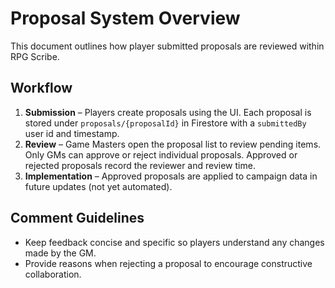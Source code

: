 # Proposal System Overview

This document outlines how player submitted proposals are reviewed within RPG Scribe.

## Workflow

1. **Submission** – Players create proposals using the UI. Each proposal is stored under `proposals/{proposalId}` in Firestore with a `submittedBy` user id and timestamp.
2. **Review** – Game Masters open the proposal list to review pending items. Only GMs can approve or reject individual proposals. Approved or rejected proposals record the reviewer and review time.
3. **Implementation** – Approved proposals are applied to campaign data in future updates (not yet automated).

## Comment Guidelines

- Keep feedback concise and specific so players understand any changes made by the GM.
- Provide reasons when rejecting a proposal to encourage constructive collaboration.
